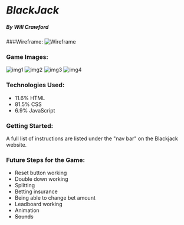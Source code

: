 # *BlackJack*

##### By Will Crawford

###Wireframe:
![Wireframe](https://i.imgur.com/ZqKtFaH.png "Wireframe")



### Game Images:
![img1](https://i.imgur.com/69yUPMU.png "test")
![img2](https://i.imgur.com/BX9mBMv.png "test")
![img3](https://i.imgur.com/8lyj0j6.png "test")
![img4](https://i.imgur.com/hb8Us1M.png "test")

### Technologies Used:
* 11.6% HTML
* 81.5% CSS
* 6.9% JavaScript

### Getting Started:
A full list of instructions are listed under the "nav bar" on the Blackjack website.

### Future Steps for the Game:
* Reset button working
* Double down working
* Splitting
* Betting insurance
* Being able to change bet amount
* Leadboard working
* Animation
* ~~Sounds~~